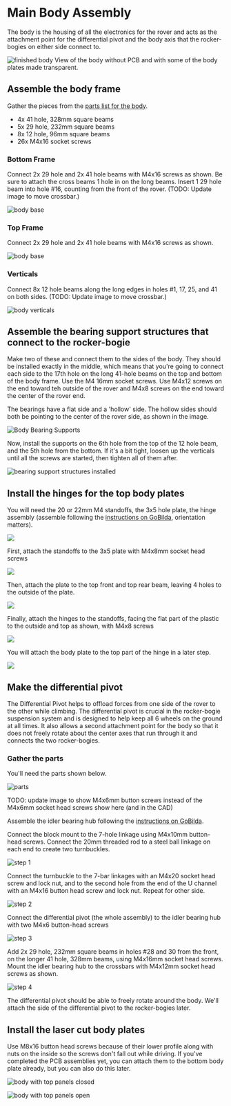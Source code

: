 # Main Body Assembly
The body is the housing of all the electronics for the rover and acts as the attachment point for the differential pivot and the body axis that the rocker-bogies on either side connect to.

![finished body](images/body.png)
View of the body without PCB and with some of the body plates made transparent.

## Assemble the body frame
Gather the pieces from the [parts list for the body](../../parts_list/README.md/#parts-for-body-assembly).
* 4x 41 hole, 328mm square beams
* 5x 29 hole, 232mm square beams
* 8x 12 hole, 96mm square beams
* 26x M4x16 socket screws

### Bottom Frame
Connect 2x 29 hole and 2x 41 hole beams with M4x16 screws as shown.  Be sure to attach the cross beams 1 hole in on the long beams.
Insert 1 29 hole beam into hole #16, counting from the front of the rover. (TODO: Update image to move crossbar.)

![body base](images/body_base.jpg)

### Top Frame
Connect 2x 29 hole and 2x 41 hole beams with M4x16 screws as shown.  

![body base](images/body_top.jpg)

### Verticals
Connect 8x 12 hole beams along the long edges in holes #1, 17, 25, and 41 on both sides. (TODO: Update image to move crossbar.)

![body verticals](images/body_vertical.jpg)

## Assemble the bearing support structures that connect to the rocker-bogie
Make two of these and connect them to the sides of the body. They should be installed exactly in the middle, which means that you're going to connect each side to the 17th hole on the long 41-hole beams on the top and bottom of the body frame. Use the M4 16mm socket screws.  Use M4x12 screws on the end toward teh outside of the rover and M4x8 screws on the end toward the center of the rover end.

The bearings have a flat side and a 'hollow' side. The hollow sides should both be pointing to the center of the rover side, as shown in the image.

![Body Bearing Supports](images/body_bearing_supports.jpg)

Now, install the supports on the 6th hole from the top of the 12 hole beam, and the 5th hole from the bottom.  If it's a bit tight, loosen up the verticals until all the screws are started, then tighten all of them after.

![bearing support structures installed](images/rocker-bogie-sleeves.jpeg)

## Install the hinges for the top body plates
You will need the 20 or 22mm M4 standoffs, the 3x5 hole plate, the hinge assembly (assemble following the [instructions on GoBilda](https://www.gobilda.com/plastic-hinge-2-pack/), orientation matters).

![](images/hinge_parts.jpg) 

First, attach the standoffs to the 3x5 plate with M4x8mm socket head screws

![](images/hinge_step1.jpg) 

Then, attach the plate to the top front and top rear beam, leaving 4 holes to the outside of the plate.

![](images/hinge_step3.jpg)

Finally, attach the hinges to the standoffs, facing the flat part of the plastic to the outside and top as shown, with M4x8 screws

![](images/hinge_installed.jpg)

You will attach the body plate to the top part of the hinge in a later step.

![](images/hinges.jpg) 

## Make the differential pivot

The Differential Pivot helps to offload forces from one side of the rover to the other while climbing. The differential pivot is crucial in the rocker-bogie suspension system and is designed to help keep all 6 wheels on the ground at all times. It also allows a second attachment point for the body so that it does not freely rotate about the center axes that run through it and connects the two rocker-bogies.

### Gather the parts
You'll need the parts shown below.

![parts](images/diff_parts.jpg)

TODO: update image to show M4x6mm button screws instead of the M4x6mm socket head screws show here (and in the CAD)

Assemble the idler bearing hub following the [instructions on GoBilda](https://www.gobilda.com/idler-bearing-hub-32mm-od-16mm-height/).

Connect the block mount to the 7-hole linkage using M4x10mm button-head screws.  Connect the 20mm threaded rod to a steel ball linkage on each end to create two turnbuckles.

![step 1](images/diff_step1.jpg)

Connect the turnbuckle to the 7-bar linkages with an M4x20 socket head screw and lock nut, and to the second hole from the end of the U channel with an M4x16 button head screw and lock nut.  Repeat for other side.

![step 2](images/diff_step2.jpg)

Connect the differential pivot (the whole assembly) to the idler bearing hub with two M4x6 button-head screws 

![step 3](images/diff_mount_top.jpg)

Add 2x 29 hole, 232mm square beams in holes #28 and 30 from the front, on the longer 41 hole, 328mm beams, using M4x16mm socket head screws.  Mount the idler bearing hub to the crossbars with M4x12mm socket head screws as shown.

![step 4](images/diff_mount_bot.jpg)

The differential pivot should be able to freely rotate around the body. We'll attach the side of the differential pivot to the rocker-bogies later.

## Install the laser cut body plates
Use M8x16 button head screws because of their lower profile along with nuts on the inside so the screws don't fall out while driving. 
If you've completed the PCB assemblies yet, you can attach them to the bottom body plate already, but you can also do this later.

![body with top panels closed](images/body_closed.jpg)

![body with top panels open](images/body_open.jpg)

